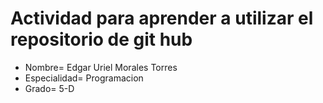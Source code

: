# Actividad para aprender a utilizar el repositorio de git hub
- Nombre= Edgar Uriel Morales Torres 
- Especialidad= Programacion
- Grado= 5-D
